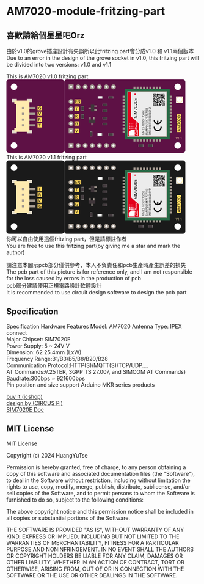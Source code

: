 # AM7020-module-fritzing-part

## 喜歡請給個星星吧Orz

由於v1.0的grove插座設計有失誤所以此fritzing part會分成v1.0 和 v1.1兩個版本  
Due to an error in the design of the grove socket in v1.0, this fritzing part will be divided into two versions: v1.0 and v1.1

This is AM7020 v1.0 fritzing part  
![圖例](./AM7020_v1.0/AM7020_SIM7020E.svg)  
This is AM7020 v1.1 fritzing part  
![圖例](./AM7020_v1.1/AM7020_SIM7020E.svg)  
你可以自由使用這個fritzing part，但是請標註作者  
You are free to use this fritzing part(by giving me a star  and mark the author)  

請注意本圖示pcb部分僅供參考，本人不負責任和pcb生產時產生誤差的損失  
The pcb part of this picture is for reference only, and I am not responsible for the loss caused by errors in the production of pcb  
pcb部分建議使用正規電路設計軟體設計  
It is recommended to use circuit design software to design the pcb part  

## Specification  

Specification Hardware Features
Model: AM7020
Antenna Type: IPEX connect  
Major Chipset: SIM7020E  
Power Supply: 5 ~ 24V V  
Dimension: 62 25.4mm (LxW)  
Frequency Range:B1/B3/B5/B8/B20/B28  
Communication Protocol:HTTP(S)/MQTT(S)/TCP/UDP....  
AT Commands:V.25TER, 3GPP TS 27.007, and SIMCOM AT Commands)  
Baudrate:300bps ~ 921600bps  
Pin position and size support Arduino MKR series products  

[buy it (icshop)](https://www.icshop.com.tw/products/368030200686)  
[design by (CIRCUS Pi)](https://www.oursteam.com.tw/products.php?subkey=102)  
[SIM7020E Doc](https://drive.google.com/drive/folders/1Gj1yMGtAKptdAnLiivfE83pxRC3m5YrO)  

## MIT License

MIT License

Copyright (c) 2024 HuangYuTse

Permission is hereby granted, free of charge, to any person obtaining a copy
of this software and associated documentation files (the "Software"), to deal
in the Software without restriction, including without limitation the rights
to use, copy, modify, merge, publish, distribute, sublicense, and/or sell
copies of the Software, and to permit persons to whom the Software is
furnished to do so, subject to the following conditions:

The above copyright notice and this permission notice shall be included in all
copies or substantial portions of the Software.

THE SOFTWARE IS PROVIDED "AS IS", WITHOUT WARRANTY OF ANY KIND, EXPRESS OR
IMPLIED, INCLUDING BUT NOT LIMITED TO THE WARRANTIES OF MERCHANTABILITY,
FITNESS FOR A PARTICULAR PURPOSE AND NONINFRINGEMENT. IN NO EVENT SHALL THE
AUTHORS OR COPYRIGHT HOLDERS BE LIABLE FOR ANY CLAIM, DAMAGES OR OTHER
LIABILITY, WHETHER IN AN ACTION OF CONTRACT, TORT OR OTHERWISE, ARISING FROM,
OUT OF OR IN CONNECTION WITH THE SOFTWARE OR THE USE OR OTHER DEALINGS IN THE
SOFTWARE.
